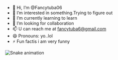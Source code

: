 - 👋 Hi, I’m @Fancytuba06
- 👀 I’m interested in something.Trying to figure out
- 🌱 I’m currently learning to learn
- 💞️ I’m looking for collaboration 
- 📫 U can reach me at fancytuba6@gmail.com
- 😄 Pronouns: yo..lol
- ⚡ Fun factis i am very funny




![Snake animation](https://github.com/Fancytuba06/Fancytuba06/blob/output/github-contribution-grid-snake.svg)
